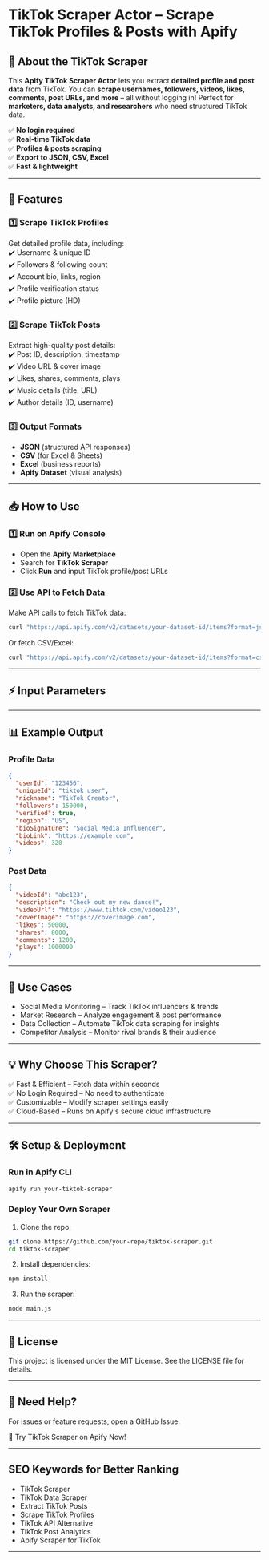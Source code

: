 # **TikTok Scraper Actor – Scrape TikTok Profiles & Posts with Apify**

## **🚀 About the TikTok Scraper**

This **Apify TikTok Scraper Actor** lets you extract **detailed profile and post data** from TikTok. You can **scrape usernames, followers, videos, likes, comments, post URLs, and more** – all without logging in! Perfect for **marketers, data analysts, and researchers** who need structured TikTok data.

✅ **No login required**  
✅ **Real-time TikTok data**  
✅ **Profiles & posts scraping**  
✅ **Export to JSON, CSV, Excel**  
✅ **Fast & lightweight**

---

## **🔹 Features**

### **1️⃣ Scrape TikTok Profiles**

Get detailed profile data, including:  
✔️ Username & unique ID  
✔️ Followers & following count  
✔️ Account bio, links, region  
✔️ Profile verification status  
✔️ Profile picture (HD)

### **2️⃣ Scrape TikTok Posts**

Extract high-quality post details:  
✔️ Post ID, description, timestamp  
✔️ Video URL & cover image  
✔️ Likes, shares, comments, plays  
✔️ Music details (title, URL)  
✔️ Author details (ID, username)

### **3️⃣ Output Formats**

- **JSON** (structured API responses)
- **CSV** (for Excel & Sheets)
- **Excel** (business reports)
- **Apify Dataset** (visual analysis)

---

## **📥 How to Use**

### **1️⃣ Run on Apify Console**

- Open the **Apify Marketplace**
- Search for **TikTok Scraper**
- Click **Run** and input TikTok profile/post URLs

### **2️⃣ Use API to Fetch Data**

Make API calls to fetch TikTok data:

```bash
curl "https://api.apify.com/v2/datasets/your-dataset-id/items?format=json"
```

Or fetch CSV/Excel:

```bash
curl "https://api.apify.com/v2/datasets/your-dataset-id/items?format=csv"
```

---

## **⚡ Input Parameters**

---

## **📊 Example Output**

### Profile Data

```json
{
  "userId": "123456",
  "uniqueId": "tiktok_user",
  "nickname": "TikTok Creator",
  "followers": 150000,
  "verified": true,
  "region": "US",
  "bioSignature": "Social Media Influencer",
  "bioLink": "https://example.com",
  "videos": 320
}
```

### Post Data

```json
{
  "videoId": "abc123",
  "description": "Check out my new dance!",
  "videoUrl": "https://www.tiktok.com/video123",
  "coverImage": "https://coverimage.com",
  "likes": 50000,
  "shares": 8000,
  "comments": 1200,
  "plays": 1000000
}
```

---

## **📌 Use Cases**

- Social Media Monitoring – Track TikTok influencers & trends
- Market Research – Analyze engagement & post performance
- Data Collection – Automate TikTok data scraping for insights
- Competitor Analysis – Monitor rival brands & their audience

---

## **💡 Why Choose This Scraper?**

✅ Fast & Efficient – Fetch data within seconds  
✅ No Login Required – No need to authenticate  
✅ Customizable – Modify scraper settings easily  
✅ Cloud-Based – Runs on Apify's secure cloud infrastructure

---

## **🛠️ Setup & Deployment**

### Run in Apify CLI

```bash
apify run your-tiktok-scraper
```

### Deploy Your Own Scraper

1. Clone the repo:

```bash
git clone https://github.com/your-repo/tiktok-scraper.git
cd tiktok-scraper
```

2. Install dependencies:

```bash
npm install
```

3. Run the scraper:

```bash
node main.js
```

---

## **📜 License**

This project is licensed under the MIT License. See the LICENSE file for details.

---

## **📩 Need Help?**

For issues or feature requests, open a GitHub Issue.

🔗 Try TikTok Scraper on Apify Now!

---

## **SEO Keywords for Better Ranking**

- TikTok Scraper
- TikTok Data Scraper
- Extract TikTok Posts
- Scrape TikTok Profiles
- TikTok API Alternative
- TikTok Post Analytics
- Apify Scraper for TikTok

---
